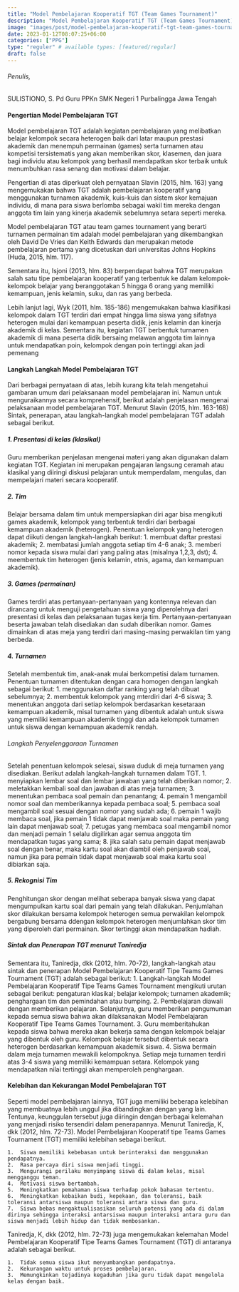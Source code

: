 ```yaml
---
title: "Model Pembelajaran Kooperatif TGT (Team Games Tournament)"
description: "Model Pembelajaran Kooperatif TGT (Team Games Tournament)"
image: "images/post/model-pembelajaran-kooperatif-tgt-team-games-tournament.png"
date: 2023-01-12T08:07:25+06:00
categories: ["PPG"]
type: "reguler" # available types: [featured/regular]
draft: false
---
```

###### Penulis, 

SULISTIONO, S. Pd
Guru PPKn SMK Negeri 1 Purbalingga Jawa Tengah


#### Pengertian Model Pembelajaran TGT

Model pembelajaran TGT adalah kegiatan pembelajaran yang melibatkan belajar kelompok secara heterogen baik dari latar maupun prestasi akademik dan menempuh permainan (games) serta turnamen atau kompetisi tersistematis yang akan memberikan skor, klasemen, dan juara bagi individu atau kelompok yang berhasil mendapatkan skor terbaik untuk menumbuhkan rasa senang dan motivasi dalam belajar.

Pengertian di atas diperkuat oleh pernyataan Slavin (2015, hlm. 163) yang mengemukakan bahwa TGT adalah pembelajaran kooperatif yang menggunakan turnamen akademik, kuis-kuis dan sistem skor kemajuan individu, di mana para siswa berlomba sebagai wakil tim mereka dengan anggota tim lain yang kinerja akademik sebelumnya setara seperti mereka.

Model pembelajaran TGT atau team games tournament yang berarti turnamen permainan tim adalah model pembelajaran yang dikembangkan oleh David De Vries dan Keith Edwards dan merupakan metode pembelajaran pertama yang dicetuskan dari universitas Johns Hopkins (Huda, 2015, hlm. 117).

Sementara itu, Isjoni (2013, hlm. 83) berpendapat bahwa TGT merupakan salah satu tipe pembelajaran kooperatif yang terbentuk ke dalam kelompok-kelompok belajar yang beranggotakan 5 hingga 6 orang yang memiliki kemampuan, jenis kelamin, suku, dan ras yang berbeda.

Lebih lanjut lagi, Wyk (2011, hlm. 185-186) mengemukakan bahwa klasifikasi kelompok dalam TGT terdiri dari empat hingga lima siswa yang sifatnya heterogen mulai dari kemampuan peserta didik, jenis kelamin dan kinerja akademik di kelas. Sementara itu, kegiatan TGT berbentuk turnamen akademik di mana peserta didik bersaing melawan anggota tim lainnya untuk mendapatkan poin, kelompok dengan poin tertinggi akan jadi pemenang


#### Langkah Langkah Model Pembelajaran TGT

Dari berbagai pernyataan di atas, lebih kurang kita telah mengetahui gambaran umum dari pelaksanaan model pembelajaran ini. Namun untuk menguraikannya secara komprehensif, berikut adalah penjelasan mengenai pelaksanaan model pembelajaran TGT. Menurut Slavin (2015, hlm. 163-168) Sintak, penerapan, atau langkah-langkah model pembelajaran TGT adalah sebagai berikut.

##### 1. Presentasi di kelas (klasikal)
Guru memberikan penjelasan mengenai materi yang akan digunakan dalam kegiatan TGT. Kegiatan ini merupakan pengajaran langsung ceramah atau klasikal yang diiringi diskusi pelajaran untuk memperdalam, mengulas, dan mempelajari materi secara kooperatif.

##### 2. Tim
Belajar bersama dalam tim untuk mempersiapkan diri agar bisa mengikuti games akademik, kelompok yang terbentuk terdiri dari berbagai kemampuan akademik (heterogen). Penentuan kelompok yang heterogen dapat diikuti dengan langkah-langkah berikut:
    1.	membuat daftar prestasi akademik;
    2.	membatasi jumlah anggota setiap tim 4-6 anak;
    3.	memberi nomor kepada siswa mulai dari yang paling atas (misalnya 1,2,3, dst);
    4.	meembentuk tim heterogen (jenis kelamin, etnis, agama, dan kemampuan akademik).

##### 3. Games (permainan)
Games terdiri atas pertanyaan-pertanyaan yang kontennya relevan dan dirancang untuk menguji pengetahuan siswa yang diperolehnya dari presentasi di kelas dan pelaksanaan tugas kerja tim. Pertanyaan-pertanyaan beserta jawaban telah disediakan dan sudah diberikan nomor. Games dimainkan di atas meja yang terdiri dari masing-masing perwakilan tim yang berbeda.

##### 4. Turnamen
Setelah membentuk tim, anak-anak mulai berkompetisi dalam turnamen. Penentuan turnamen ditentukan dengan cara homogen dengan langkah sebagai berikut:
    1.	menggunakan daftar ranking yang telah dibuat sebelumnya;
    2.	membentuk kelompok yang mterdiri dari 4-6 siswa;
    3.	menentukan anggota dari setiap kelompok berdasarkan kesetaraan kemampuan akademik, misal turnamen yang dibentuk adalah untuk siswa yang memiliki kemampuan akademik tinggi dan ada kelompok turnamen untuk siswa dengan kemampuan akademik rendah.


###### Langkah Penyelenggaraan Turnamen

Setelah penentuan kelompok selesai, siswa duduk di meja turnamen yang disediakan. Berikut adalah langkah-langkah turnamen dalam TGT.
    1.	menyiapkan lembar soal dan lembar jawaban yang telah diberikan nomor;
    2.	meletakkan kembali soal dan jawaban di atas meja turnamen;
    3.	menentukan pembaca soal pemain dan penantang;
    4.	pemain 1 mengambil nomor soal dan memberikannya kepada pembaca soal;
    5.	pembaca soal mengambil soal sesuai dengan nomor yang sudah ada;
    6.	pemain 1 wajib membaca soal, jika pemain 1 tidak dapat menjawab soal maka pemain yang lain dapat menjawab soal;
    7.	petugas yang membaca soal mengambil nomor dan menjadi pemain 1 selalu digilirkan agar semua  anggota tim mendapatkan tugas yang sama;
    8.	jika salah satu pemain dapat menjawab soal dengan benar, maka kartu soal akan diambil oleh penjawab soal, namun jika para pemain tidak dapat menjawab soal maka kartu soal dibiarkan saja.


##### 5. Rekognisi Tim
Penghitungan skor dengan melihat seberapa banyak siswa yang dapat mengumpulkan kartu soal dari pemain yang telah dilakukan. Penjumlahan skor dilakukan bersama kelompok heterogen semua perwakilan kelompok bergabung bersama ddengan kelompok heterogen menjumlahkan skor tim yang diperoleh dari permainan. Skor tertinggi akan mendapatkan hadiah.

##### Sintak dan Penerapan TGT menurut Taniredja
Sementara itu, Taniredja, dkk (2012, hlm. 70-72), langkah-langkah atau sintak dan penerapan Model Pembelajaran Kooperatif Tipe Teams Games Tournament (TGT) adalah sebagai berikut:
    1.	Langkah-langkah Model Pembelajaran Kooperatif Tipe Teams Games Tournament mengikuti urutan sebagai berikut: pengaturan klasikal; belajar kelompok; turnamen akademik; penghargaan tim dan pemindahan atau bumping.
    2.	Pembelajaran diawali dengan memberikan pelajaran. Selanjutnya, guru memberikan pengumuman kepada semua siswa bahwa akan dilaksanakan Model Pembelajaran Kooperatif Tipe Teams Games Tournament.
    3.	Guru memberitahukan kepada siswa bahwa mereka akan bekerja sama dengan kelompok belajar yang dibentuk oleh guru. Kelompok belajar tersebut dibentuk secara heterogen berdasarkan kemampuan akademik siswa.
    4.	Siswa bermain dalam meja turnamen mewakili kelompoknya. Setiap meja turnamen terdiri atas 3-4 siswa yang memiliki kemampuan setara. Kelompok yang mendapatkan nilai tertinggi akan memperoleh penghargaan.

#### Kelebihan dan Kekurangan Model Pembelajaran TGT

Seperti model pembelajaran lainnya, TGT juga memiliki beberapa kelebihan yang membuatnya lebih unggul jika dibandingkan dengan yang lain. Tentunya, keunggulan tersebut juga diiringin dengan berbagai kelemahan yang menjadi risiko tersendiri dalam penerapannya. Menurut Taniredja, K, dkk (2012, hlm. 72-73). Model Pembelajaran Kooperatif tipe Teams Games Tournament (TGT) memiliki kelebihan sebagai berikut.

    1.	Siswa memiliki kebebasan untuk berinteraksi dan menggunakan pendapatnya.
    2.	Rasa percaya diri siswa menjadi tinggi.
    3.	Mengurangi perilaku menyimpang siswa di dalam kelas, misal mengganggu teman.
    4.	Motivasi siswa bertambah.
    5.	Meningkatkan pemahaman siswa terhadap pokok bahasan tertentu.
    6.	Meningkatkan kebaikan budi, kepekaan, dan toleransi, baik toleransi antarsiswa maupun toleransi antara siswa dan guru.
    7.	Siswa bebas mengaktualisasikan seluruh potensi yang ada di dalam dirinya sehingga interaksi antarsiswa maupun interaksi antara guru dan siswa menjadi lebih hidup dan tidak membosankan.

Taniredja, K, dkk (2012, hlm. 72-73) juga mengemukakan kelemahan Model Pembelajaran Kooperatif Tipe Teams Games Tournament (TGT) di antaranya adalah sebagai berikut.

    1.	Tidak semua siswa ikut menyumbangkan pendapatnya.
    2.	Kekurangan waktu untuk proses pembelajaran.
    3.	Memungkinkan tejadinya kegaduhan jika guru tidak dapat mengelola kelas dengan baik.
